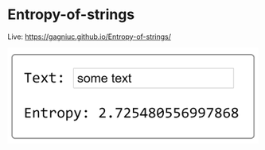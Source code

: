 # Entropy-of-strings


Live: https://gagniuc.github.io/Entropy-of-strings/

![screenshot](https://github.com/Gagniuc/Entropy-of-strings/blob/main/entropy.png?raw=true)

